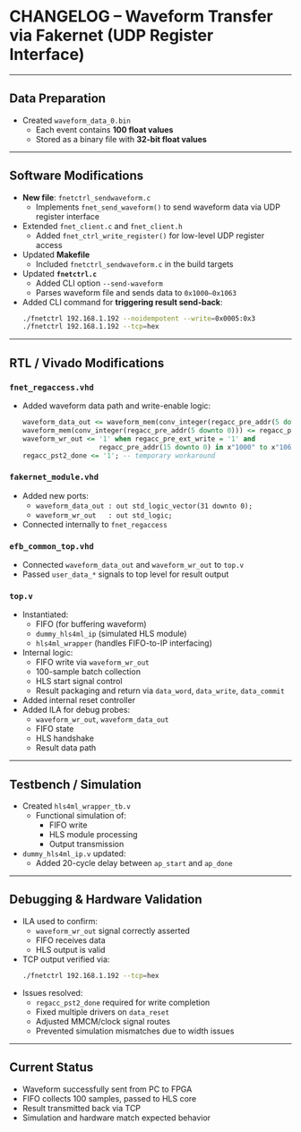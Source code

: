 # CHANGELOG – Waveform Transfer via Fakernet (UDP Register Interface)

---

## Data Preparation
- Created `waveform_data_0.bin`
  - Each event contains **100 float values**
  - Stored as a binary file with **32-bit float values**

---

##  Software Modifications
- **New file**: `fnetctrl_sendwaveform.c`  
  - Implements `fnet_send_waveform()` to send waveform data via UDP register interface
- Extended `fnet_client.c` and `fnet_client.h`
  - Added `fnet_ctrl_write_register()` for low-level UDP register access
- Updated **Makefile**
  - Included `fnetctrl_sendwaveform.c` in the build targets
- Updated **`fnetctrl.c`**
  - Added CLI option `--send-waveform`
  - Parses waveform file and sends data to `0x1000–0x1063`
- Added CLI command for **triggering result send-back**:
  ```bash
  ./fnetctrl 192.168.1.192 --noidempotent --write=0x0005:0x3
  ./fnetctrl 192.168.1.192 --tcp=hex
  ```

---

##  RTL / Vivado Modifications

### `fnet_regaccess.vhd`
- Added waveform data path and write-enable logic:
  ```vhdl
  waveform_data_out <= waveform_mem(conv_integer(regacc_pre_addr(5 downto 0)));
  waveform_mem(conv_integer(regacc_pre_addr(5 downto 0))) <= regacc_pre_data_wr;
  waveform_wr_out <= '1' when regacc_pre_ext_write = '1' and 
                     regacc_pre_addr(15 downto 0) in x"1000" to x"1063" else '0';
  regacc_pst2_done <= '1'; -- temporary workaround
  ```

### `fakernet_module.vhd`
- Added new ports:
  - `waveform_data_out : out std_logic_vector(31 downto 0);`
  - `waveform_wr_out   : out std_logic;`
- Connected internally to `fnet_regaccess`

### `efb_common_top.vhd`
- Connected `waveform_data_out` and `waveform_wr_out` to `top.v`
- Passed `user_data_*` signals to top level for result output

### `top.v`
- Instantiated:
  - FIFO (for buffering waveform)
  - `dummy_hls4ml_ip` (simulated HLS module)
  - `hls4ml_wrapper` (handles FIFO-to-IP interfacing)
- Internal logic:
  - FIFO write via `waveform_wr_out`
  - 100-sample batch collection
  - HLS start signal control
  - Result packaging and return via `data_word`, `data_write`, `data_commit`
- Added internal reset controller
- Added ILA for debug probes:
  - `waveform_wr_out`, `waveform_data_out`
  - FIFO state
  - HLS handshake
  - Result data path

---

##  Testbench / Simulation
- Created `hls4ml_wrapper_tb.v`
  - Functional simulation of:
    - FIFO write
    - HLS module processing
    - Output transmission
- `dummy_hls4ml_ip.v` updated:
  - Added 20-cycle delay between `ap_start` and `ap_done`

---

##  Debugging & Hardware Validation
- ILA used to confirm:
  - `waveform_wr_out` signal correctly asserted
  - FIFO receives data
  - HLS output is valid
- TCP output verified via:
  ```bash
  ./fnetctrl 192.168.1.192 --tcp=hex
  ```
- Issues resolved:
  - `regacc_pst2_done` required for write completion
  - Fixed multiple drivers on `data_reset`
  - Adjusted MMCM/clock signal routes
  - Prevented simulation mismatches due to width issues

---

##  Current Status
- Waveform successfully sent from PC to FPGA
- FIFO collects 100 samples, passed to HLS core
- Result transmitted back via TCP
- Simulation and hardware match expected behavior

